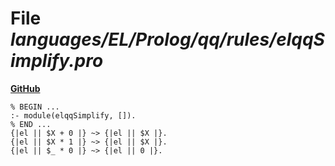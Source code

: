 # File _languages/EL/Prolog/qq/rules/elqqSimplify.pro_
**[GitHub](https://github.com/softlang/yas/blob/master/languages/EL/Prolog/qq/rules/elqqSimplify.pro)**
```
% BEGIN ...
:- module(elqqSimplify, []).
% END ...
{|el || $X + 0 |} ~> {|el || $X |}.
{|el || $X * 1 |} ~> {|el || $X |}.
{|el || $_ * 0 |} ~> {|el || 0 |}.
```
